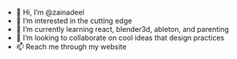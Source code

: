 - 👋 Hi, I’m @zainadeel
- 👀 I’m interested in the cutting edge
- 🌱 I’m currently learning react, blender3d, ableton, and parenting
- 💞️ I’m looking to collaborate on cool ideas that design practices
- 📫 Reach me through my website

<!---
zainadeel/zainadeel is a ✨ special ✨ repository because its `README.md` (this file) appears on your GitHub profile.
You can click the Preview link to take a look at your changes.
--->
